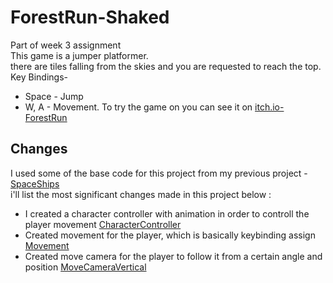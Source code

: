 # ForestRun-Shaked
Part of week 3 assignment </br>
This game is a jumper platformer. </br>
there are tiles falling from the skies and you are requested to reach the top. </br>
Key Bindings- </br>
* Space - Jump
* W, A - Movement.
To try the game on you can see it on [itch.io-ForestRun](https://shaggyx98.itch.io/forestrun) </br>
## Changes
I used some of the base code for this project from my previous project - [SpaceShips](https://github.com/HolyTrie/SpaceShips-Shaked/tree/main) </br>
i'll list the most significant changes made in this project below : </br>
* I created a character controller with animation in order to controll the player movement [CharacterController](https://github.com/HolyTrie/ForestRun-Shaked/blob/main/Assets/Scripts/1-movers/CharacterController.cs)
* Created movement for the player, which is basically keybinding assign [Movement](https://github.com/HolyTrie/ForestRun-Shaked/blob/main/Assets/Scripts/1-movers/Movement.cs)
* Created move camera for the player to follow it from a certain angle and position [MoveCameraVertical](https://github.com/HolyTrie/ForestRun-Shaked/blob/main/Assets/Scripts/MoveCameraVertical.cs)
